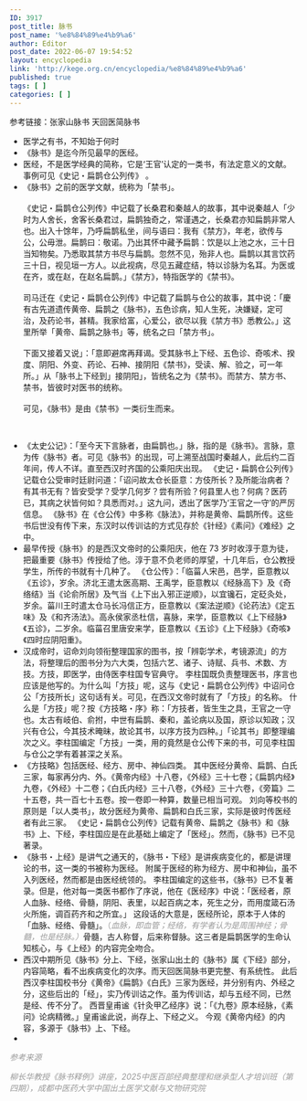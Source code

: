 ```yaml
---
ID: 3917
post_title: 脉书
post_name: '%e8%84%89%e4%b9%a6'
author: Editor
post_date: 2022-06-07 19:54:52
layout: encyclopedia
link: 'http://kege.org.cn/encyclopedia/%e8%84%89%e4%b9%a6'
published: true
tags: [ ]
categories: [ ]
---
```

参考链接：张家山脉书 天回医简脉书
<ul>
 	<li>医学之有书，不知始于何时</li>
 	<li>《脉书》是迄今所见最早的医经。</li>
 	<li>医经，不是医学经典的简称，它是‘王官’认定的一类书，有法定意义的文献。事例可见《史记・扁鹊仓公列传》 。</li>
 	<li>
<div class="auto-hide-last-sibling-br paragraph-jgxDqs paragraph-element br-paragraph-space">《脉书》之前的医学文献，统称为「禁书」。</div>
&nbsp;
<div class="auto-hide-last-sibling-br paragraph-jgxDqs paragraph-element br-paragraph-space">《史记・扁鹊仓公列传》中记载了长桑君和秦越人的故事，其中说秦越人「少时为人舍长，舍客长桑君过，扁鹊独奇之，常谨遇之，长桑君亦知扁鹊非常人也。出入十馀年，乃呼扁鹊私坐，间与语曰：我有《禁方》，年老，欲传与公，公毋泄。扁鹊曰：敬诺。乃出其怀中藏予扁鹊：饮是以上池之水，三十日当知物矣。乃悉取其禁方书尽与扁鹊。忽然不见，殆非人也。扁鹊以其言饮药三十日，视见垣一方人。以此视病，尽见五藏症结，特以诊脉为名耳。为医或在齐，或在赵，在赵名扁鹊。」《禁方》，特指医学的《禁书》。</div>
&nbsp;
<div class="auto-hide-last-sibling-br paragraph-jgxDqs paragraph-element br-paragraph-space">司马迁在《史记・扁鹊仓公列传》中记载了扁鹊与仓公的故事，其中说：「慶有古先道遗传黄帝、扁鹊之《脉书》，五色诊病，知人生死，决嫌疑，定可治，及药论书，甚精。我家给富，心爱公，欲尽以我《禁方书》悉教公。」这里所举「黄帝、扁鹊之脉书」等，统名之曰「禁方书」。</div>
&nbsp;
<div class="auto-hide-last-sibling-br paragraph-jgxDqs paragraph-element br-paragraph-space">下面又接着又说」：「意即避席再拜谒。受其脉书上下经、五色诊、奇咳术、揆度、阴阳、外变、药论、石神、接阴阳《禁书》，受读、解、验之，可一年所。」从「脉书上下经到」接阴阳」，皆统名之为《禁书》。而禁方、禁方书、禁书，皆彼时对医书的统称。</div>
&nbsp;
<div class="auto-hide-last-sibling-br paragraph-jgxDqs paragraph-element br-paragraph-space">可见，《脉书》是由《禁书》一类衍生而来。</div></li>
</ul>
&nbsp;
<ul>
 	<li>《太史公记》：「至今天下言脉者，由扁鹊也。」脉，指的是《脉书》。言脉，意为传《脉书》者。可见《脉书》的出现，可上溯至战国时秦越人，此后约二百年间，传人不详。直至西汉时齐国的公乘阳庆出现。
《史记・扁鹊仓公列传》记载仓公受审时廷尉问道：「诏问故太仓长臣意：方伎所长？及所能治病者？有其书无有？皆安受学？受学几何岁？尝有所验？何县里人也？何病？医药已，其病之状皆何如？具悉而对。」这九问，透出了医学乃‘王官之一守’的严厉信息。
《脉书》在《仓公传》中多称《脉法》，并称是黄帝、扁鹊所传。这些书后世没有传下来，东汉时以传训诂的方式见存於《针经》《素问》《难经》之中。</li>
 	<li>最早传授《脉书》的是西汉文帝时的公乘阳庆，他在 73 岁时收淳于意为徒，把最重要《脉书》传授给了他。淳于意不负老师的厚望，十几年后，仓公教授学生，所传的书就有十几种了。
《仓公传》：「临菑人宋邑，邑学，臣意教以《五诊》，岁余。济北王遣太医高期、王禹学，臣意教以《经脉高下》及《奇络结》当《论俞所居》及气当《上下出入邪正逆顺》，以宜镵石，定砭灸处，岁余。菑川王时遣太仓马长冯信正方，臣意教以《案法逆顺》《论药法》《定五味》及《和齐汤法》。高永侯家丞杜信，喜脉，来学，臣意教以《上下经脉》《五诊》，二岁余。临菑召里唐安来学，臣意教以《五诊》《上下经脉》《奇咳》《四时应阴阳重》。</li>
 	<li>汉成帝时，诏命刘向领衔整理国家的图书，按「辨彰学术，考镜源流」的方法，将整理后的图书分为六大类，包括六艺、诸子、诗赋、兵书、术数、方技。方技，即医学，由侍医李柱国专官典守。
李柱国既负责整理医书，序言也应该是他写的。为什么叫「方技」呢，这与《史记・扁鹊仓公列传》中诏问仓公「方技所长」这句话有关。可见，在西汉文帝时就有了「方技」的名称。
什么是「方技」呢？按《方技略・序》称：「方技者，皆生生之具，王官之一守也。太古有岐伯、俞拊，中世有扁鹊、秦和，盖论病以及国，原诊以知政；汉兴有仓公，今其技术晻昧，故论其书，以序方技为四种。」「论其书」即整理编次之义。李柱国编定「方技」一类，用的竟然是仓公传下来的书，可见李柱国与仓公之学有着甚深之关系。</li>
 	<li>《方技略》包括医经、经方、房中、神仙四类。
其中医经分黄帝、扁鹊、白氏三家，每家再分内、外。《黄帝内经》十八卷，《外经》三十七卷；《扁鹊内经》九卷，《外经》十二卷；《白氏内经》三十八卷，《外经》三十六卷，《旁篇》二十五卷，共一百七十五卷。按一卷即一种算，数量已相当可观。
刘向等校书的原则是「以人类书」，故分医经为黄帝、扁鹊和白氏三家，实际是彼时传医经者有此三家。
《史记・扁鹊仓公列传》记载有黄帝、扁鹊之《脉书》和《脉书》上、下经，李柱国应是在此基础上编定了「医经」。然而，《脉书》已不见著录。</li>
 	<li>《脉书・上经》是讲气之通天的，《脉书・下经》是讲疾病变化的，都是讲理论的书，这一类的书被称为医经。
附属于医经的称为经方、房中和神仙，虽不入列医经，然而都是由医经统领的。
李柱国编定的这些书，《脉书》已不复著录。但是，他对每一类医书都作了序说，他在《医经序》中说：「医经者，原人血脉、经络、骨髓，阴阳、表里，以起百病之本，死生之分，而用度箴石汤火所施，调百药齐和之所宜。」
这段话的大意是，医经所论，原本于人体的「血脉、经络、骨髓」。<span style="color: #999999;">（</span><em><span style="color: #999999;">血脉，即血管；经络，有学者认为是周围神经；骨髓，也是经脉。）</span></em>骨髓，古人称督，后来称督脉。这三者是扁鹊医学的生命认知核心，与《上经》的内容完全吻合。</li>
 	<li>西汉中期所见《脉书》分上、下经，张家山出土的《脉书》属《下经》部分，内容简略，看不出疾病变化的次序。而天回医简脉书更完整、有系统性。
此后西汉李柱国校书分《黄帝》《扁鹊》《白氏》三家为医经，并分别有内、外经之分，这些后出的「经」，实乃传训诂之作。虽为传训诂，却与五经不同，已然是经、传不分了。
西晋皇甫谧《针灸甲乙经序》说：「《九卷》原本经脉，《素问》论病精微。」皇甫谧此说，尚存上、下经之义。
今观《黄帝内经》的内容，多源于《脉书》上、下经。</li>
 	<li></li>
</ul>
<em><span style="color: #999999;">参考来源</span></em>

<em><span style="color: #999999;">柳长华教授《脉书释例》讲座，2025中医百部经典整理和继承型人才培训班（第四期），成都中医药大学中国出土医学文献与文物研究院</span></em>